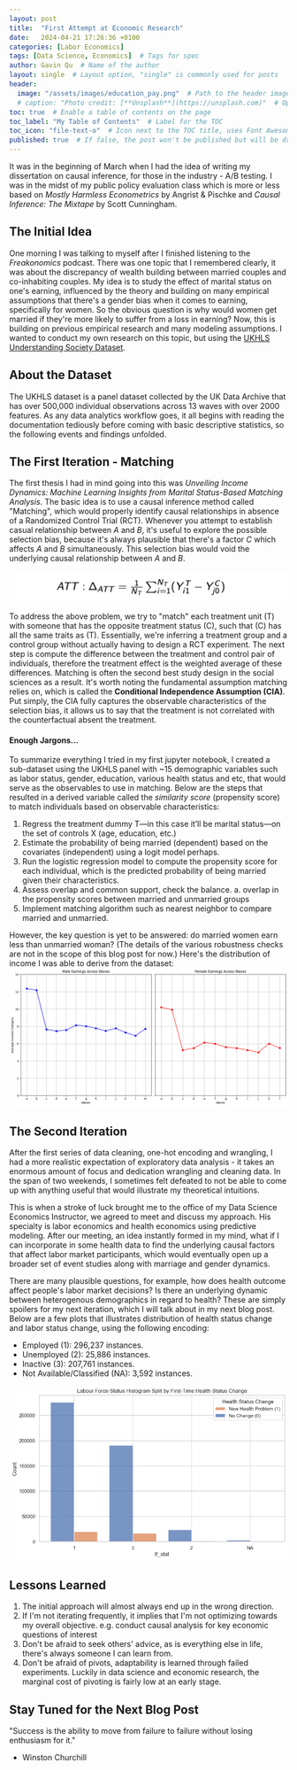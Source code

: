 ```yaml
---
layout: post
title:  "First Attempt at Economic Research"
date:   2024-04-21 17:26:36 +0100
categories: [Labor Economics]
tags: [Data Science, Economics]  # Tags for spec
author: Gavin Qu  # Name of the author
layout: single  # Layout option, "single" is commonly used for posts
header:
  image: "/assets/images/education_pay.png"  # Path to the header image
  # caption: "Photo credit: [**Unsplash**](https://unsplash.com)"  # Optional caption for the header image
toc: true  # Enable a table of contents on the page
toc_label: "My Table of Contents"  # Label for the TOC
toc_icon: "file-text-o"  # Icon next to the TOC title, uses Font Awesome icons
published: true  # If false, the post won't be published but will be drafted
---
```

It was in the beginning of March when I had the idea of writing my dissertation on causal inference, for those in the industry - A/B testing. I was in the midst of my public policy evaluation class which is more or less based on *Mostly Harmless Econometrics* by Angrist & Pischke and *Causal Inference: The Mixtape* by Scott Cunningham. 

## The Initial Idea 
One morning I was talking to myself after I finished listening to the *Freakonomics* podcast. There was one topic that I remembered clearly, it was about the discrepancy of wealth building between married couples and co-inhabiting couples. My idea is to study the effect of marital status on one's earning, influenced by the theory and building on many empirical assumptions that there's a gender bias when it comes to earning, specifically for women. So the obvious question is why would women get married if they're more likely to suffer from a loss in earning? Now, this is building on previous empirical research and many modeling assumptions. I wanted to conduct my own research on this topic, but using the [UKHLS Understanding Society Dataset](https://www.understandingsociety.ac.uk/about/british-household-panel-survey/). 

## About the Dataset 
The UKHLS dataset is a panel dataset collected by the UK Data Archive that has over 500,000 individual observations across 13 waves with over 2000 features. As any data analytics workflow goes, it all begins with reading the documentation tediously before coming with basic descriptive statistics, so the following events and findings unfolded.  

## The First Iteration - Matching
The first thesis I had in mind going into this was *Unveiling Income Dynamics: Machine Learning Insights from Marital Status-Based Matching Analysis*. The basic idea is to use a causal inference method called "Matching", which would properly identify causal relationships in absence of a Randomized Control Trial (RCT). Whenever you attempt to establish casual relationship between *A* and *B*, it's useful to explore the possible selection bias, because it's always plausible that there's a factor *C* which affects *A* and *B* simultaneously. This selection bias would void the underlying causal relationship between *A* and *B*. 

![Average Treatment Effect on the Treated](/assets/images/matching.png)

To address the above problem, we try to "match" each treatment unit (T) with someone that has the opposite treatment status (C), such that (C) has all the same traits as (T). Essentially, we're inferring a treatment group and a control group without actually having to design a RCT experiment. The next step is compute the difference between the treatment and control pair of individuals, therefore the treatment effect is the weighted average of these differences. Matching is often the second best study design in the social sciences as a result. It's worth noting the fundamental assumption matching relies on, which is called the **Conditional Independence Assumption (CIA)**. Put simply, the CIA fully captures the observable characteristics of the selection bias, it allows us to say that the treatment is not correlated with the counterfactual absent the treatment. 

#### Enough Jargons...
To summarize everything I tried in my first jupyter notebook, I created a sub-dataset using the UKHLS panel with ~15 demographic variables such as labor status, gender, education, various health status and etc, that would serve as the observables to use in matching. Below are the steps that resulted in a derived variable called the *similarity score* (propensity score) to match individuals based on observable characteristics: 
1.	Regress the treatment dummy T—in this case it’ll be marital status—on the set of controls X (age, education, etc.)
2.	Estimate the probability of being married (dependent) based on the covariates (independent) using a logit model perhaps. 
3.	Run the logistic regression model to compute the propensity score for each individual, which is the predicted probability of being married given their characteristics.
4.	Assess overlap and common support, check the balance. 
a.	overlap in the propensity scores between married and unmarried groups
5.	Implement matching algorithm such as nearest neighbor to compare married and unmarried.

However, the key question is yet to be answered: do married women earn less than unmarried woman? (The details of the various robustness checks are not in the scope of this blog post for now.)
Here's the distribution of income I was able to derive from the dataset: 
![earning plot](/assets/images/earningoutput.png)

## The Second Iteration
After the first series of data cleaning, one-hot encoding and wrangling, I had a more realistic expectation of exploratory data analysis - it takes an enormous amount of focus and dedication wrangling and cleaning data. In the span of two weekends, I sometimes felt defeated to not be able to come up with anything useful that would illustrate my theoretical intuitions. 

This is when a stroke of luck brought me to the office of my Data Science Economics Instructor, we agreed to meet and discuss my approach. His specialty is labor economics and health economics using predictive modeling. After our meeting, an idea instantly formed in my mind, what if I can incorporate in some health data to find the underlying causal factors that affect labor market participants, which would eventually open up a broader set of event studies along with marriage and gender dynamics. 

There are many plausible questions, for example, how does health outcome affect people's labor market decisions? Is there an underlying dynamic between heterogenous demographics in regard to health? These are simply spoilers for my next iteration, which I will talk about in my next blog post. Below are a few plots that illustrates distribution of health status change and labor status change, using the following encoding: 
- Employed (1): 296,237 instances.
- Unemployed (2): 25,886 instances.
- Inactive (3): 207,761 instances.
- Not Available/Classified (NA): 3,592 instances.

![health status and labor force participation](/assets/images/health_lfstat.png)

## Lessons Learned 
1. The initial approach will almost always end up in the wrong direction.
2. If I'm not iterating frequently, it implies that I'm not optimizing towards my overall objective. e.g. conduct causal analysis for key economic questions of interest
3. Don't be afraid to seek others' advice, as is everything else in life, there's always someone I can learn from. 
4. Don't be afraid of pivots, adaptability is learned through failed experiments. Luckily in data science and economic research, the marginal cost of pivoting is fairly low at an early stage. 

## Stay Tuned for the Next Blog Post 

"Success is the ability to move from failure to failure without losing enthusiasm for it." 
- Winston Churchill